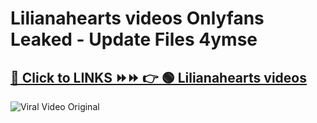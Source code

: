 
 # Lilianahearts videos Onlyfans Leaked - Update Files 4ymse

## <h2><a href="https://clipsfans.com/Lilianahearts_videos&ref=git">🔗 Click to LINKS ⏩⏩ 👉 🟢 Lilianahearts videos </a></h2>

<a href="https://clipsfans.com/Lilianahearts_videos&ref=git" rel="nofollow" data-target="animated-image.originalLink"><img src="https://i.ibb.co.com/xMMVF88/686577567.gif" alt="Viral Video Original" style="max-width: 100%; display: inline-block;" data-target="animated-image.originalImage"></a>

